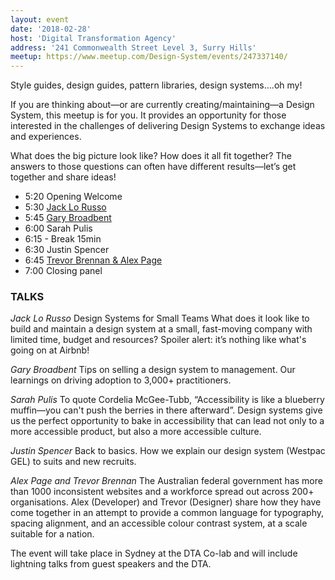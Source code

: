 ```yaml
---
layout: event
date: '2018-02-28'
host: 'Digital Transformation Agency'
address: '241 Commonwealth Street Level 3, Surry Hills'
meetup: https://www.meetup.com/Design-System/events/247337140/
---
```


Style guides, design guides, pattern libraries, design systems….oh my!

If you are thinking about—or are currently creating/maintaining—a Design System, this meetup is for you. It provides an opportunity for those interested in the challenges of delivering Design Systems to exchange ideas and experiences.

What does the big picture look like? How does it all fit together? The answers to those questions can often have different results—let’s get together and share ideas!

- 5:20 Opening Welcome
- 5:30 [Jack Lo Russo](https://www.youtube.com/watch?v=t1_tA2CqcMw&)
- 5:45 [Gary Broadbent](https://www.youtube.com/watch?v=F_9BR74EkTg)
- 6:00 Sarah Pulis
- 6:15 - Break 15min
- 6:30 Justin Spencer
- 6:45 [Trevor Brennan & Alex Page](https://www.youtube.com/watch?v=ol9t-ERYqFM&)
- 7:00 Closing panel

### TALKS

*Jack Lo Russo*
Design Systems for Small Teams
What does it look like to build and maintain a design system at a small, fast-moving company with limited time, budget and resources? Spoiler alert: it’s nothing like what's going on at Airbnb!

*Gary Broadbent*
Tips on selling a design system to management. Our learnings on driving adoption to 3,000+ practitioners.

*Sarah Pulis*
To quote Cordelia McGee-Tubb, “Accessibility is like a blueberry muffin—you can't push the berries in there afterward”. Design systems give us the perfect opportunity to bake in accessibility that can lead not only to a more accessible product, but also a more accessible culture.

*Justin Spencer*
Back to basics. How we explain our design system (Westpac GEL) to suits and new recruits.

*Alex Page and Trevor Brennan*
The Australian federal government has more than 1000 inconsistent websites and a workforce spread out across 200+ organisations. Alex (Developer) and Trevor (Designer) share how they have come together in an attempt to provide a common language for typography, spacing alignment, and an accessible colour contrast system, at a scale suitable for a nation.

The event will take place in Sydney at the DTA Co-lab and will include lightning talks from guest speakers and the DTA.